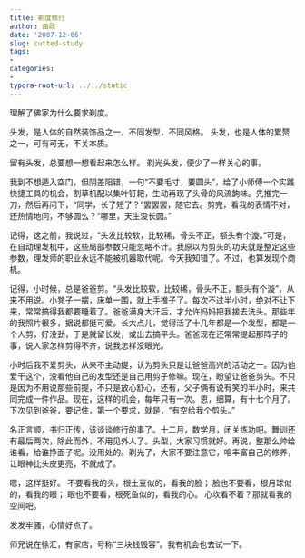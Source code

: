 ```yaml
---
title: 剃度修行 
author: 曲政
date: '2007-12-06'
slug: cutted-study
tags:
- 
categories:
- 
typora-root-url: ../../static
---
```


理解了佛家为什么要求剃度。 

头发，是人体的自然装饰品之一，不同发型，不同风格。 
头发，也是人体的累赘之一，可有可无，不关本质。 

留有头发，总要想一想看起来怎么样。 
剃光头发，便少了一样关心的事。 

我到不想遁入空门，但阴差阳错，一句“不要毛寸，要圆头”，给了小师傅一个实践快捷工具的机会，割草机配以集叶钉耙，生动再现了头骨的风流韵味。先推完一刀，然后再问下，“同学，长了短了？”罢罢罢，随它去。剪完，看我的表情不对，还热情地问，不够圆么？“哪里，天生没长圆。” 

记得，这之前，我说过，“头发比较软，比较稀，骨头不正，额头有个漩。”可是，在自动理发机中，这些局部参数只能忽略不计。我原以为剪头的功夫就是整定这些参数，理发师的职业永远不能被机器取代呢。今天我知错了。不过，也算发现个商机。 

记得，小时候，总是爸爸剪。“头发比较软，比较稀，骨头不正，额头有个漩”，从来不用说。小凳子一摆，床单一围，就上手推子了。每次不过半小时，绝对不让下来，常常搞得我都要睡着了。爸爸满身大汗后，才允许妈妈把我接去洗头。那些年的我照片很多，据说都挺可爱。长大点儿，觉得活了十几年都是一个发型，都是一个人剪，好没劲，于是就留长发，或出去搞平头。爸爸现在还常常提起那阵子的事，说人家怎样剪得不齐，说我怎样没眼光。 

小时后我不爱剪头，从来不主动提，认为剪头只是让爸爸高兴的活动之一。因为他爱干这个，没看他自己的发型还是自己用剪子修嘛。现在，盼望让爸爸剪头。不只是因为不用说那些前提，不只是放心舒心，还有，父子俩有说有笑的半小时，来共同完成一件作品。现在，这样的机会，每年只有一次。恩，细算，有十七个月了。下次见到爸爸，要记住，第一个要求，就是，“有空给我个剪头。” 

名正言顺，书归正传，该谈谈修行的事了。十二月，数学月，闭关练功吧。舞训还有最后两次，除此而外，不用见外人了。头型，大家习惯就好。再说，整那么帅给谁看，给谁挣面子呢。没用处的。剃光了，大家不要注意它，咱丰富自己的修养，让眼神比头皮更亮，不就成了。 

嗯，这样挺好。 
不要看我的头，根土豆似的，看我的脸； 
脸也不要看，根月球似的，看我的眼； 
眼也不要看，根死鱼似的，看我的心。 
心坎看不着？那就看我的空间吧。 

发发牢骚，心情好点了。 

师兄说在徐汇，有家店，号称“三块钱毁容”。我有机会也去试一下。                                                                                            